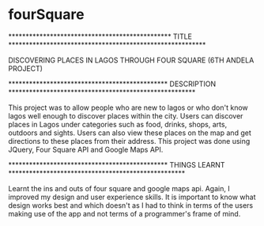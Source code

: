 fourSquare
==========

***********************************************  TITLE  *********************************************************

DISCOVERING PLACES IN LAGOS THROUGH FOUR SQUARE (6TH ANDELA PROJECT)


********************************************** DESCRIPTION ******************************************************

This project was to allow people who are new to lagos or who don't know lagos well enough to discover places within the city.
Users can discover places in Lagos under categories such as food, drinks, shops, arts, outdoors and sights. Users can also 
view these places on the map and get directions to these places from their address.
This project was done using JQuery, Four Square API and Google Maps API.

********************************************** THINGS LEARNT  ***************************************************

Learnt the ins and outs of four square and google maps api. Again, I improved my design and user experience skills. It is
important to know what design works best and which doesn't as I had to think in terms of the users making use of the app
and not terms of a programmer's frame of mind.

